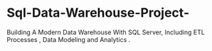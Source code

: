 # Sql-Data-Warehouse-Project-
Building A Modern Data Warehouse  With SQL Server, Including ETL Processes , Data Modeling and Analytics .
